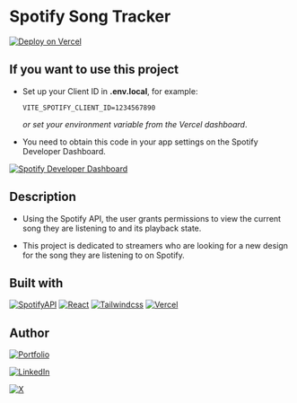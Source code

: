 # Spotify Song Tracker

[![Deploy on Vercel](https://img.shields.io/badge/spotify_song_tracker-fff?style=for-the-badge&logo=vercel&logoColor=white&labelColor=000)](https://spotify-api-tracker.vercel.app/)

## If you want to use this project

- Set up your Client ID in **.env.local**, for example:

    ```.env.local
    VITE_SPOTIFY_CLIENT_ID=1234567890
    ```

    *or set your environment variable from the Vercel dashboard*.

- You need to obtain this code in your app settings on the Spotify Developer Dashboard.

[![Spotify Developer Dashboard](https://img.shields.io/badge/spotify_developer_dashboard-1DB954?style=for-the-badge&logo=spotify&logoColor=1DB954&labelColor=fff)](https://developer.spotify.com/dashboard)

## Description

- Using the Spotify API, the user grants permissions to view the current song they are listening to and its playback state.

- This project is dedicated to streamers who are looking for a new design for the song they are listening to on Spotify.

## Built with

[![SpotifyAPI](https://img.shields.io/badge/spotify_API-1DB954?style=for-the-badge&logo=spotify&logoColor=1DB954&labelColor=fff)](https://developer.spotify.com/documentation/web-api/tutorials/getting-started)
[![React](https://img.shields.io/badge/react-61DAFB?style=for-the-badge&logo=react&logoColor=61DAFB&labelColor=fff)](https://react.dev/)
[![Tailwindcss](https://img.shields.io/badge/tailwindcss-06B6D4?style=for-the-badge&logo=tailwindcss&logoColor=06B6D4&labelColor=white)](https://tailwindcss.com/)
[![Vercel](https://img.shields.io/badge/vercel-000?style=for-the-badge&logo=vercel&logoColor=black&labelColor=fff)](https://vercel.com/)

## Author

[![Portfolio](https://img.shields.io/badge/thefabi8a.dev-fff?style=for-the-badge&logo=dev.to&logoColor=black&labelColor=white)](https://thefabi8a.dev)

[![LinkedIn](https://img.shields.io/badge/fabian_ochoa-0077B5?style=for-the-badge&logo=linkedin&logoColor=0077B5&labelColor=white)](https://www.linkedin.com/in/fabian-ochoa)

[![X](https://img.shields.io/badge/TheFabi8A-white?style=for-the-badge&logo=X&logoColor=black&labelColor=white)](https://twitter.com/TheFabi8ADev)
